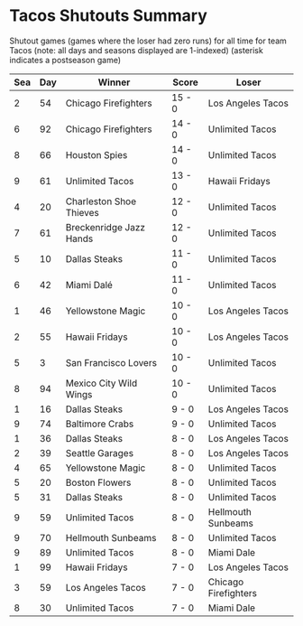 # Tacos Shutouts Summary



Shutout games (games where the loser had zero runs) for all time for team Tacos (note: all days and seasons displayed are 1-indexed) (asterisk indicates a postseason game)


| Sea | Day | Winner | Score | Loser | 
| ------ |------ |------ |------ |------ |
| 2 | 54 | Chicago Firefighters | 15 - 0 | Los Angeles Tacos | 
| 6 | 92 | Chicago Firefighters | 14 - 0 | Unlimited Tacos | 
| 8 | 66 | Houston Spies | 14 - 0 | Unlimited Tacos | 
| 9 | 61 | Unlimited Tacos | 13 - 0 | Hawaii Fridays | 
| 4 | 20 | Charleston Shoe Thieves | 12 - 0 | Unlimited Tacos | 
| 7 | 61 | Breckenridge Jazz Hands | 12 - 0 | Unlimited Tacos | 
| 5 | 10 | Dallas Steaks | 11 - 0 | Unlimited Tacos | 
| 6 | 42 | Miami Dalé | 11 - 0 | Unlimited Tacos | 
| 1 | 46 | Yellowstone Magic | 10 - 0 | Los Angeles Tacos | 
| 2 | 55 | Hawaii Fridays | 10 - 0 | Los Angeles Tacos | 
| 5 | 3 | San Francisco Lovers | 10 - 0 | Unlimited Tacos | 
| 8 | 94 | Mexico City Wild Wings | 10 - 0 | Unlimited Tacos | 
| 1 | 16 | Dallas Steaks | 9 - 0 | Los Angeles Tacos | 
| 9 | 74 | Baltimore Crabs | 9 - 0 | Unlimited Tacos | 
| 1 | 36 | Dallas Steaks | 8 - 0 | Los Angeles Tacos | 
| 2 | 39 | Seattle Garages | 8 - 0 | Los Angeles Tacos | 
| 4 | 65 | Yellowstone Magic | 8 - 0 | Unlimited Tacos | 
| 5 | 20 | Boston Flowers | 8 - 0 | Unlimited Tacos | 
| 5 | 31 | Dallas Steaks | 8 - 0 | Unlimited Tacos | 
| 9 | 59 | Unlimited Tacos | 8 - 0 | Hellmouth Sunbeams | 
| 9 | 70 | Hellmouth Sunbeams | 8 - 0 | Unlimited Tacos | 
| 9 | 89 | Unlimited Tacos | 8 - 0 | Miami Dale | 
| 1 | 99 | Hawaii Fridays | 7 - 0 | Los Angeles Tacos | 
| 3 | 59 | Los Angeles Tacos | 7 - 0 | Chicago Firefighters | 
| 8 | 30 | Unlimited Tacos | 7 - 0 | Miami Dale | 


